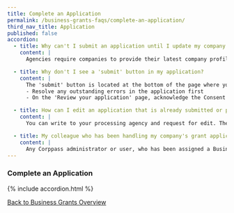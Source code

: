 ```yaml
---
title: Complete an Application
permalink: /business-grants-faqs/complete-an-application/
third_nav_title: Application
published: false
accordion:
  - title: Why can't I submit an application until I update my company profile?
    content: |
      Agencies require companies to provide their latest company profile (based on ACRA information) in order to process the application. ACRA provides agencies the company details, business activity, shareholding details and company financial information for assessment of eligibility. Companies will be prompted to refresh their ACRA records every 3 months.

  - title: Why don't I see a 'submit' button in my application?
    content: |
      The 'submit' button is located at the bottom of the page where you can review the summary of your application. Here are some common reasons why you may not see the 'submit' button: 
      - Resolve any outstanding errors in the application first
      - On the 'Review your application' page, acknowledge the Consent & Acknowledge section at the bottom of the page to enable the 'submit' button.

  - title: How can I edit an application that is already submitted or processing with the agency?
    content: |
      You can write to your processing agency and request for edit. The agency's contact details can be found in your application form.

  - title: My colleague who has been handling my company's grant application has left the company. Can someone else submit the application?
    content: |
      Any Corppass administrator or user, who has been assigned a Business Grants Portal preparer or acceptor role, can edit and submit the grant application. Remember to update the contact details of the main contact person before you submit the application.
---
```


### Complete an Application

{% include accordion.html %}

[Back to Business Grants Overview](/business-grants-portal/)
